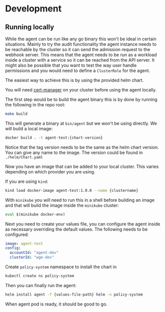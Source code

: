 # Development

## Running locally

While the agent can be run like any go binary this won't be ideal in certain situations. Mainly to try the audit functionality the agent instance needs to be reachable by the cluster so it can send the admission request to the webhook server. This means that the agent needs to be run as a workload inside a cluster with a service so it can be reached from the API server. It might also be possible that you want to test the way user handle permissions and you would need to define a `ClusterRole` for the agent.

The easiest way to achieve this is by using the provided helm chart.

You will need [cert-manager](https://cert-manager.io/docs/installation/) on your cluster before using the agent locally.

The first step would be to build the agent binary this is by done by running the following in the repo root:

```bash
make build
```

This will generate a binary at `bin/agent`  but we won't be using directly. We will build a local image:

```bash
docker build . -t agent-test:{chart-version}
```

Notice that the tag version needs to be the same as the helm chart version. You can give any name to the image. The version could be found in `./helm/Chart.yaml`

Now you have an image that can be added to your local cluster. This varies depending on which provider you are using.

If you are using `kind`:

```bash
kind load docker-image agent-test:1.0.0 --name {clustername}
```

With `minikube` you will need to run this in a shell before building an image and that will build the image inside the `minikube` cluster:


```bash
eval $(minikube docker-env)
```

Next you need to create your values file, you can configure the agent inside as necessary overriding the default values. The following needs to be configured:

```yaml
image: agent-test
config:
  accountId: "agent-dev"
  clusterId: "wge-dev"
```

Create `policy-system` namespace to install the chart in

  ```bash
  kubectl create ns policy-system
  ```

Then you can finally run the agent:

```bash
helm install agent -f {values-file-path} helm -n policy-system
```

When agent pod is ready, it should be good to go.
